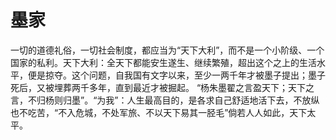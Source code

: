 # 墨家
一切的道德礼俗，一切社会制度，都应当为“天下大利”，而不是一个小阶级、一个国家的私利。天下大利：全天下都能安生遂生、继续繁殖，超出这个之上的生活水平，便是掠夺。这个问题，自我国有文字以来，至少一两千年才被墨子提出；墨子死后，又被埋葬两千多年，直到最近才被掘起。
“杨朱墨翟之言盈天下；天下之言，不归杨则归墨”。“为我”：人生最高目的，是各求自己舒适地活下去，不放纵也不吃苦，“不入危城，不处军旅、不以天下易其一胫毛”倘若人人如此，天下太平。
